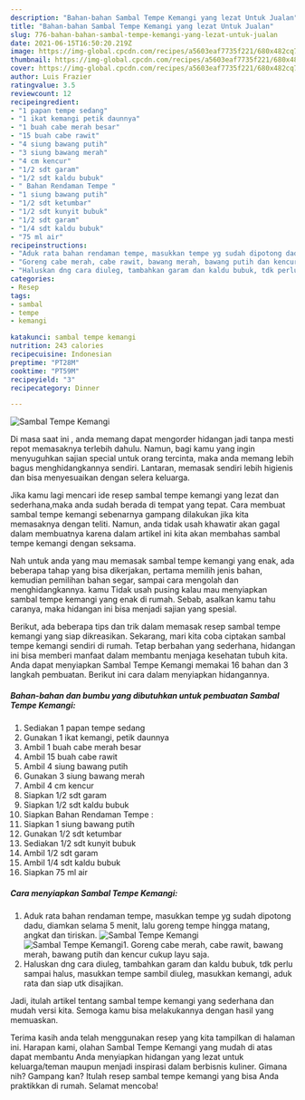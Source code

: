 ```yaml
---
description: "Bahan-bahan Sambal Tempe Kemangi yang lezat Untuk Jualan"
title: "Bahan-bahan Sambal Tempe Kemangi yang lezat Untuk Jualan"
slug: 776-bahan-bahan-sambal-tempe-kemangi-yang-lezat-untuk-jualan
date: 2021-06-15T16:50:20.219Z
image: https://img-global.cpcdn.com/recipes/a5603eaf7735f221/680x482cq70/sambal-tempe-kemangi-foto-resep-utama.jpg
thumbnail: https://img-global.cpcdn.com/recipes/a5603eaf7735f221/680x482cq70/sambal-tempe-kemangi-foto-resep-utama.jpg
cover: https://img-global.cpcdn.com/recipes/a5603eaf7735f221/680x482cq70/sambal-tempe-kemangi-foto-resep-utama.jpg
author: Luis Frazier
ratingvalue: 3.5
reviewcount: 12
recipeingredient:
- "1 papan tempe sedang"
- "1 ikat kemangi petik daunnya"
- "1 buah cabe merah besar"
- "15 buah cabe rawit"
- "4 siung bawang putih"
- "3 siung bawang merah"
- "4 cm kencur"
- "1/2 sdt garam"
- "1/2 sdt kaldu bubuk"
- " Bahan Rendaman Tempe "
- "1 siung bawang putih"
- "1/2 sdt ketumbar"
- "1/2 sdt kunyit bubuk"
- "1/2 sdt garam"
- "1/4 sdt kaldu bubuk"
- "75 ml air"
recipeinstructions:
- "Aduk rata bahan rendaman tempe, masukkan tempe yg sudah dipotong dadu, diamkan selama 5 menit, lalu goreng tempe hingga matang, angkat dan tiriskan."
- "Goreng cabe merah, cabe rawit, bawang merah, bawang putih dan kencur cukup layu saja."
- "Haluskan dng cara diuleg, tambahkan garam dan kaldu bubuk, tdk perlu sampai halus, masukkan tempe sambil diuleg, masukkan kemangi, aduk rata dan siap utk disajikan."
categories:
- Resep
tags:
- sambal
- tempe
- kemangi

katakunci: sambal tempe kemangi 
nutrition: 243 calories
recipecuisine: Indonesian
preptime: "PT28M"
cooktime: "PT59M"
recipeyield: "3"
recipecategory: Dinner

---
```



![Sambal Tempe Kemangi](https://img-global.cpcdn.com/recipes/a5603eaf7735f221/680x482cq70/sambal-tempe-kemangi-foto-resep-utama.jpg)

Di masa  saat ini , anda memang dapat mengorder hidangan jadi tanpa mesti repot memasaknya terlebih dahulu. Namun, bagi kamu yang ingin menyuguhkan sajian special untuk orang tercinta, maka anda memang lebih bagus menghidangkannya sendiri. Lantaran, memasak sendiri lebih higienis dan bisa menyesuaikan dengan selera keluarga.

Jika kamu lagi mencari ide resep sambal tempe kemangi yang lezat dan sederhana,maka anda sudah berada di tempat yang tepat. Cara membuat sambal tempe kemangi  sebenarnya gampang dilakukan jika kita memasaknya dengan teliti. Namun, anda tidak usah khawatir akan gagal dalam membuatnya 
karena dalam artikel ini kita akan membahas sambal tempe kemangi dengan seksama.  



Nah untuk anda yang mau memasak sambal tempe kemangi yang enak, ada beberapa tahap yang bisa dikerjakan, pertama memilih jenis bahan, kemudian pemilihan bahan segar, sampai cara mengolah dan menghidangkannya. kamu Tidak usah pusing kalau mau menyiapkan sambal tempe kemangi yang enak di rumah. Sebab, asalkan kamu  tahu caranya, maka hidangan ini bisa menjadi sajian yang spesial.

Berikut, ada beberapa tips dan trik dalam memasak resep sambal tempe kemangi yang siap dikreasikan. Sekarang, mari kita coba ciptakan sambal tempe kemangi sendiri di rumah. Tetap berbahan yang sederhana, hidangan ini bisa memberi manfaat dalam membantu menjaga kesehatan tubuh kita. Anda dapat menyiapkan Sambal Tempe Kemangi memakai 16 bahan dan 3 langkah pembuatan. Berikut ini cara dalam menyiapkan hidangannya.

<!--inarticleads1-->

##### Bahan-bahan dan bumbu yang dibutuhkan untuk pembuatan Sambal Tempe Kemangi:

1. Sediakan 1 papan tempe sedang
1. Gunakan 1 ikat kemangi, petik daunnya
1. Ambil 1 buah cabe merah besar
1. Ambil 15 buah cabe rawit
1. Ambil 4 siung bawang putih
1. Gunakan 3 siung bawang merah
1. Ambil 4 cm kencur
1. Siapkan 1/2 sdt garam
1. Siapkan 1/2 sdt kaldu bubuk
1. Siapkan  Bahan Rendaman Tempe :
1. Siapkan 1 siung bawang putih
1. Gunakan 1/2 sdt ketumbar
1. Sediakan 1/2 sdt kunyit bubuk
1. Ambil 1/2 sdt garam
1. Ambil 1/4 sdt kaldu bubuk
1. Siapkan 75 ml air




<!--inarticleads2-->

##### Cara menyiapkan Sambal Tempe Kemangi:

1. Aduk rata bahan rendaman tempe, masukkan tempe yg sudah dipotong dadu, diamkan selama 5 menit, lalu goreng tempe hingga matang, angkat dan tiriskan.
<img src="https://img-global.cpcdn.com/steps/f992f0c24fb1dac1/160x128cq70/sambal-tempe-kemangi-langkah-memasak-1-foto.jpg" alt="Sambal Tempe Kemangi"><img src="https://img-global.cpcdn.com/steps/a422527394bd8b67/160x128cq70/sambal-tempe-kemangi-langkah-memasak-1-foto.jpg" alt="Sambal Tempe Kemangi">1. Goreng cabe merah, cabe rawit, bawang merah, bawang putih dan kencur cukup layu saja.
1. Haluskan dng cara diuleg, tambahkan garam dan kaldu bubuk, tdk perlu sampai halus, masukkan tempe sambil diuleg, masukkan kemangi, aduk rata dan siap utk disajikan.




Jadi, itulah artikel tentang  sambal tempe kemangi  yang sederhana dan mudah versi kita. Semoga kamu bisa melakukannya dengan hasil yang memuaskan. 

Terima kasih anda telah menggunakan resep yang kita tampilkan di halaman ini. Harapan kami, olahan  Sambal Tempe Kemangi yang mudah di atas dapat membantu Anda menyiapkan hidangan yang lezat untuk keluarga/teman maupun menjadi inspirasi dalam berbisnis kuliner. Gimana nih? Gampang kan? Itulah resep sambal tempe kemangi yang bisa Anda praktikkan di rumah. Selamat mencoba!

